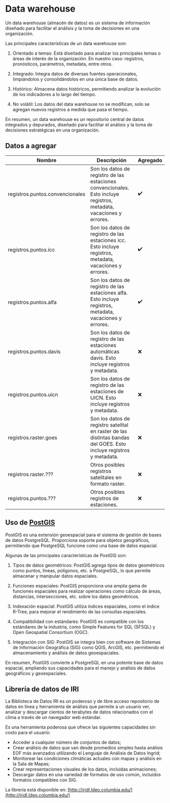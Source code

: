 # Data warehouse

Un data warehouse (almacén de datos) es un sistema de información diseñado para facilitar el análisis y la toma de decisiones en una organización.

Las principales características de un data warehouse son:

1. Orientado a temas: Está diseñado para analizar los principales temas o áreas de interés de la organización. En nuestro caso: registros, pronósticos, parámetros, metadata, entre otros.

2. Integrado: Integra datos de diversas fuentes operacionales, limpiándolos y consolidándolos en una única base de datos.

3. Histórico: Almacena datos históricos, permitiendo analizar la evolución de los indicadores a lo largo del tiempo.

4. No volátil: Los datos del data warehouse no se modifican, solo se agregan nuevos registros a medida que pasa el tiempo.

En resumen, un data warehouse es un repositorio central de datos integrados y depurados, diseñado para facilitar el análisis y la toma de decisiones estratégicas en una organización.

## Datos a agregar

| Nombre | Descripción | Agregado |
| ------ | ----------- | -------- |
| registros.puntos.convencionales | Son los datos de registro de las estaciones convencionales. Esto incluye registros, metadata, vacaciones y errores. | :heavy_check_mark: |
| registros.puntos.icc | Son los datos de registro de las estaciones icc. Esto incluye registros, metadata, vacaciones y errores. | :heavy_check_mark: |
| registros.puntos.alfa | Son los datos de registro de las estaciones alfa. Esto incluye registros, metadata, vacaciones y errores. | :heavy_check_mark: |
| registros.puntos.davis | Son los datos de registro de las estaciones automáticas davis. Esto incluye registros y metadata. | :x: |
| registros.puntos.uicn | Son los datos de registro de las estaciones de UICN. Esto incluye registros y metadata. | :x: |
| registros.raster.goes | Son los datos de registro satelital en raster de las distintas bandas del GOES. Esto incluye registros y metadata. | :x: |
| registros.raster.??? | Otros posibles registros satelitales en formato raster. | :x: |
| registros.puntos.??? | Otros posibles registros de estaciones. | :x: |

## Uso de [PostGIS](https://postgis.net/)

PostGIS es una extensión geoespacial para el sistema de gestión de bases de datos PostgreSQL. Proporciona soporte para objetos geográficos, permitiendo que PostgreSQL funcione como una base de datos espacial.

Algunas de las principales características de PostGIS son:

1. Tipos de datos geométricos: PostGIS agrega tipos de datos geométricos como puntos, líneas, polígonos, etc. a PostgreSQL, lo que permite almacenar y manipular datos espaciales.

2. Funciones espaciales: PostGIS proporciona una amplia gama de funciones espaciales para realizar operaciones como cálculo de áreas, distancias, intersecciones, etc. sobre los datos geométricos.

3. Indexación espacial: PostGIS utiliza índices espaciales, como el índice R-Tree, para mejorar el rendimiento de las consultas espaciales.

4. Compatibilidad con estándares: PostGIS es compatible con los estándares de la industria, como Simple Features for SQL (SFSQL) y Open Geospatial Consortium (OGC).

5. Integración con SIG: PostGIS se integra bien con software de Sistemas de Información Geográfica (SIG) como QGIS, ArcGIS, etc. permitiendo el almacenamiento y análisis de datos geoespaciales.

En resumen, PostGIS convierte a PostgreSQL en una potente base de datos espacial, ampliando sus capacidades para el manejo y análisis de datos geográficos y geoespaciales.

## Librería de datos de IRI

La Biblioteca de Datos IRI es un poderoso y de libre acceso repositorio de datos en línea y herramienta de análisis que permite a un usuario ver, analizar y descargar cientos de terabytes de datos relacionados con el clima a través de un navegador web estándar.

Es una herramienta poderosa que ofrece las siguientes capacidades sin costo para el usuario:

- Acceder a cualquier número de conjuntos de datos;
- Crear análisis de datos que van desde promedios simples hasta análisis EOF más avanzados utilizando el Lenguaje de Análisis de Datos Ingrid;
- Monitorear las condiciones climáticas actuales con mapas y análisis en la Sala de Mapas;
- Crear representaciones visuales de los datos, incluidas animaciones;
- Descargar datos en una variedad de formatos de uso común, incluidos formatos compatibles con SIG.

La librería está disponible en: [http://iridl.ldeo.columbia.edu/](http://iridl.ldeo.columbia.edu/)
